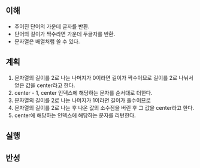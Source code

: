 ## 이해

- 주어진 단어의 가운데 글자를 반환.
- 단어의 길이가 짝수라면 가운데 두글자를 반환.
- 문자열은 배열처럼 쓸 수 있다.

## 계획

1. 문자열의 길이를 2로 나눈 나머지가 0이라면 길이가 짝수이므로 길이를 2로 나눠서 얻은 값을 center라고 한다.
2. center - 1, center 인덱스에 해당하는 문자를 순서대로 더한다.
3. 문자열의 길이를 2로 나눈 나머지가 1이라면 길이가 홀수이므로
4. 문자열의 길이를 2로 나눈 후 나온 값의 소수점을 버린 후 그 값을 center라고 한다.
5. center에 해당하는 인덱스에 해당하는 문자를 리턴한다.

## 실행

## 반성